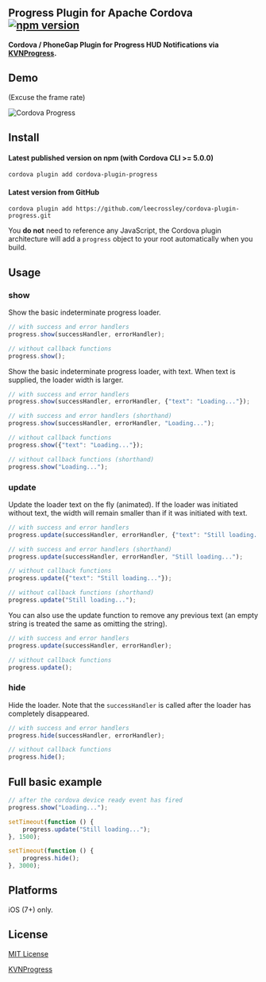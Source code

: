 ## Progress Plugin for Apache Cordova [![npm version](https://badge.fury.io/js/cordova-plugin-progress.svg)](http://badge.fury.io/js/cordova-plugin-progress)

**Cordova / PhoneGap Plugin for Progress HUD Notifications via [KVNProgress](https://github.com/kevin-hirsch/KVNProgress).**

## Demo

(Excuse the frame rate)

![Cordova Progress](https://raw.github.com/leecrossley/cordova-plugin-progress/master/progress.gif)

## Install

#### Latest published version on npm (with Cordova CLI >= 5.0.0)

```
cordova plugin add cordova-plugin-progress
```

#### Latest version from GitHub

```
cordova plugin add https://github.com/leecrossley/cordova-plugin-progress.git
```

You **do not** need to reference any JavaScript, the Cordova plugin architecture will add a `progress` object to your root automatically when you build.

## Usage

### show

Show the basic indeterminate progress loader.

```js
// with success and error handlers
progress.show(successHandler, errorHandler);

// without callback functions
progress.show();
```

Show the basic indeterminate progress loader, with text. When text is supplied, the loader width is larger.

```js
// with success and error handlers
progress.show(successHandler, errorHandler, {"text": "Loading..."});

// with success and error handlers (shorthand)
progress.show(successHandler, errorHandler, "Loading...");

// without callback functions
progress.show({"text": "Loading..."});

// without callback functions (shorthand)
progress.show("Loading...");
```

### update

Update the loader text on the fly (animated). If the loader was initiated without text, the width will remain smaller than if it was initiated with text.

```js
// with success and error handlers
progress.update(successHandler, errorHandler, {"text": "Still loading..."});

// with success and error handlers (shorthand)
progress.update(successHandler, errorHandler, "Still loading...");

// without callback functions
progress.update({"text": "Still loading..."});

// without callback functions (shorthand)
progress.update("Still loading...");
```

You can also use the update function to remove any previous text (an empty string is treated the same as omitting the string).

```js
// with success and error handlers
progress.update(successHandler, errorHandler);

// without callback functions
progress.update();
```

### hide

Hide the loader. Note that the `successHandler` is called after the loader has completely disappeared.

```js
// with success and error handlers
progress.hide(successHandler, errorHandler);

// without callback functions
progress.hide();
```

## Full basic example

```js
// after the cordova device ready event has fired
progress.show("Loading...");

setTimeout(function () {
    progress.update("Still loading...");
}, 1500);

setTimeout(function () {
    progress.hide();
}, 3000);
```

## Platforms

iOS (7+) only.

## License

[MIT License](http://ilee.mit-license.org)

[KVNProgress](https://github.com/kevin-hirsch/KVNProgress#license)
